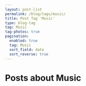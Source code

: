 ```yaml
---
layout: post-list
permalink: /blog/tags/music/
title: Post Tag 'Music'
type: blog-tag
tag: Music
tag-photos: true
pagination: 
  enabled: true
  tag: Music
  sort_field: date
  sort_reverse: true  
---
```

# Posts about Music
